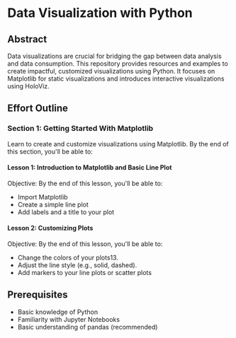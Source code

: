 # Data Visualization with Python


## Abstract

Data visualizations are crucial for bridging the gap between data analysis and data consumption. This repository provides resources and examples to create impactful, customized visualizations using Python. It focuses on Matplotlib for static visualizations and introduces interactive visualizations using HoloViz.

## Effort Outline

### Section 1: Getting Started With Matplotlib

Learn to create and customize visualizations using Matplotlib. By the end of this section, you'll be able to:

#### Lesson 1: Introduction to Matplotlib and Basic Line Plot

Objective: By the end of this lesson, you'll be able to:
- Import Matplotlib
- Create a simple line plot
- Add labels and a title to your plot

#### Lesson 2: Customizing Plots
Objective: By the end of this lesson, you'll be able to:
- Change the colors of your plots13.
- Adjust the line style (e.g., solid, dashed).
- Add markers to your line plots or scatter plots

## Prerequisites

- Basic knowledge of Python
- Familiarity with Jupyter Notebooks
- Basic understanding of pandas (recommended)
